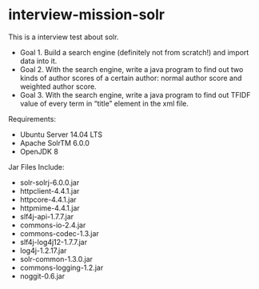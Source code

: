 # interview-mission-solr
This is a interview test about solr.

* Goal 1. Build a search engine (definitely not from scratch!) and import data into it.
* Goal 2. With the search engine, write a java program to find out two kinds of author scores of a certain author: normal author score and weighted author score.
* Goal 3. With the search engine, write a java program to find out TFIDF value of every term in “title” element in the xml file.


Requirements:
* Ubuntu Server 14.04 LTS
* Apache SolrTM 6.0.0
* OpenJDK 8

Jar Files Include:
* solr-solrj-6.0.0.jar
* httpclient-4.4.1.jar
* httpcore-4.4.1.jar
* httpmime-4.4.1.jar
* slf4j-api-1.7.7.jar
* commons-io-2.4.jar
* commons-codec-1.3.jar
* slf4j-log4j12-1.7.7.jar
* log4j-1.2.17.jar
* solr-common-1.3.0.jar
* commons-logging-1.2.jar
* noggit-0.6.jar
